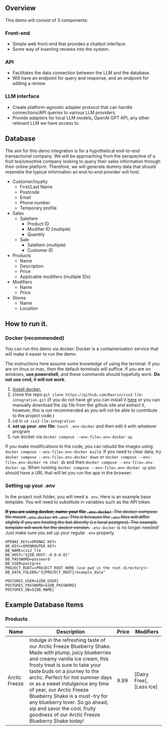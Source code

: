 
## Overview

This demo will consist of 3 components:

### Front-end

- Simple web front-end that provides a chatbot interface.
- Some way of inserting reviews into the system.

### API

- Facilitates the data connection between the LLM and the database.
- Will have an endpoint for query and response, and an endpoint for adding a review.

### LLM interface

- Create platform-agnostic adapter protocol that can handle connections/API queries to various LLM providers.
- Provide adapters for local LLM models, OpenAI GPT API, any other relevant LLM we have access to.

## Database

The aim for this demo integration is for a hypothetical end-to-end transactional company. We will be approaching from the perspective of a fruit tea/smoothie company looking to query their sales information through their online platform.
Therefore, we will generate dummy data that should resemble the typical information an end-to-end provider will host.

- Customer/loyalty
  - First/Last Name
  - Postcode
  - Email
  - Phone number
  - Temporary profile
- Sales
  - SaleItem
    - Product ID
    - Modifier ID (multiple)
    - Quantity
  - Sale
    - SaleItem (multiple)
    - Customer ID
- Products
  - Name
  - Description
  - Price
  - Applicable modifiers (multiple IDs)
- Modifiers
  - Name
  - Price
- Stores
  - Name
  - Location

## How to run it.
### Docker (recommended)
You can run this demo via docker. Docker is a containerisation service that will make it easier to run the demo.

The instructions here assume some knowledge of using the terminal. If you are on linux or mac, then the default terminals will suffice. If you are on windows, __use powershell__, and these commands should hopefully work. **Do not use cmd, it will not work**. 
1. [Install docker.](https://docs.docker.com/engine/install/)
2. clone the repo `git clone https://github.com/Navrin/css2-llm-integration.git` (if you do not have git you can install it [here](https://git-scm.com/downloads) or you can manually download the zip file from the github site and extract it, however, this is not recommended as you will not be able to contribute to the project code.)
3. cd in `cd css2-llm-integration`
4. __set up your .env file__: `touch .env-docker` and then edit it with whatever program
5. run docker via `docker compose --env-file=.env-docker up`

If you make modifications to the code, you can rebuild the images using `docker compose --env-file=.env-docker build`. If you need to clear data, try `docker compose --env-file=.env-docker down` or `docker compose --env-file=.env-docker rm chat db` and then `docker compose --env-file=.env-docker up`.
When running `docker compose --env-file=.env-docker up` you should have a URL that will let you run the app in the browser. 

### Setting up your .env
In the project root folder, you will need a `.env`. Here is an example base template. You will need to substitute in variables such as the API token.

~~__If you are using docker, name your file `.env-docker`__. The docker compose file mount `.env-docker` as `.env`. This is because the `.env` files will differ slightly if you are hosting the bot directly (i.e local postgres). The example template will work for the docker version.~~
`.env-docker` is no longer needed! Just make sure you set up your regular `.env` properly.
```
OPENAI_KEY=<OPENAI KEY>
OR_KEY=<OPENROUTER KEY>
DB_NAME=css2_llm
DB_HOST="${DB_HOST:-0.0.0.0}"
DB_PASSWORD=password
DB_USER=postgres
PROJECT_ROOT=<PROJECT ROOT HERE (use pwd in the root directory)>
DB_DATA_FOLDER="${PROJECT_ROOT}/example_data"

POSTGRES_USER=${DB_USER}
POSTGRES_PASSWORD=${DB_PASSWORD}
POSTGRES_DB=${DB_NAME}
```
## Example Database Items

### Products

| Name          | Description                                                                                                                                                                                                                                                                                                                                                                                                                                                           | Price | Modifiers                |
| ------------- | --------------------------------------------------------------------------------------------------------------------------------------------------------------------------------------------------------------------------------------------------------------------------------------------------------------------------------------------------------------------------------------------------------------------------------------------------------------------- | ----- | ------------------------ |
| Arctic Freeze | Indulge in the refreshing taste of our Arctic Freeze Blueberry Shake. Made with plump, juicy blueberries and creamy vanilla ice cream, this frosty treat is sure to take your taste buds on a journey to the arctic. Perfect for hot summer days or as a sweet indulgence any time of year, our Arctic Freeze Blueberry Shake is a must-try for any blueberry lover. So go ahead, sip and savor the cool, fruity goodness of our Arctic Freeze Blueberry Shake today! | 9.99  | [Dairy Free], [Less Ice] |


